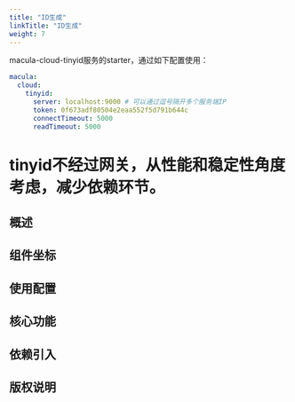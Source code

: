 ```yaml
---
title: "ID生成"
linkTitle: "ID生成"
weight: 7
---
```


macula-cloud-tinyid服务的starter，通过如下配置使用：

```yaml
macula:
  cloud:
    tinyid:
      server: localhost:9000 # 可以通过逗号隔开多个服务端IP
      token: 0f673adf80504e2eaa552f5d791b644c
      connectTimeout: 5000
      readTimeout: 5000
```

# tinyid不经过网关，从性能和稳定性角度考虑，减少依赖环节。

## 概述



## 组件坐标

## 使用配置

## 核心功能

## 依赖引入

## 版权说明
